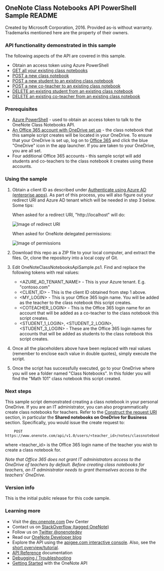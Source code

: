 ## OneNote Class Notebooks API PowerShell Sample README

Created by Microsoft Corporation, 2016. Provided as-is without warranty. Trademarks mentioned here are the property of their owners.

### API functionality demonstrated in this sample

The following aspects of the API are covered in this sample. 

* Obtain an access token using Azure PowerShell
* [GET all your existing class notebooks](https://msdn.microsoft.com/office/office365/howto/onenote-classnotebook#get)
* [POST a new class notebook](https://msdn.microsoft.com/office/office365/howto/onenote-classnotebook#create)
* [POST a new student to an existing class notebook](https://msdn.microsoft.com/office/office365/howto/onenote-classnotebook#add)
* [POST a new co-teacher to an existing class notebook](https://msdn.microsoft.com/office/office365/howto/onenote-classnotebook#add)
* [DELETE an existing student from an existing class notebook](https://msdn.microsoft.com/office/office365/howto/onenote-classnotebook#delete)
* [DELETE an existing co-teacher from an existing class notebook](https://msdn.microsoft.com/office/office365/howto/onenote-classnotebook#delete)

### Prerequisites

* [Azure PowerShell](https://azure.microsoft.com/en-us/documentation/articles/powershell-install-configure) - used to obtain an access token to talk to the OneNote Class Notebooks API.
* [An Office 365 account with OneDrive set up](https://portal.office.com) - the class notebook that this sample script creates will be located in your OneDrive. To ensure that your OneDrive is set up, log on to [Office 365](https://portal.office.com) and click the blue "OneDrive" icon in the app launcher. If you are taken to your OneDrive, you are all set.
* Four additional Office 365 accounts - this sample script will add students and co-teachers to the class notebook it creates using these accounts. 

### Using the sample

1. Obtain a client ID as described under [Authenticate using Azure AD (enterprise apps)](https://msdnstage.redmond.corp.microsoft.com/office/office365/howto/onenote-auth#aad-auth). As part of this process, you will also figure out your redirect URI and Azure AD tenant which will be needed in step 3 below. Some tips:

    When asked for a redirect URI, "http://localhost" will do:

    ![Image of redirect URI](http://i.imgur.com/wfsOClm.png)

    When asked for OneNote delegated permissions:

    ![Image of permissions](http://imgur.com/GDfd0TL.png)

2. Download this repo as a ZIP file to your local computer, and extract the files. Or, clone the repository into a local copy of Git.

3. Edit OneNoteClassNotebooksApiSample.ps1. Find and replace the following tokens with real values:
   * &lt;AZURE_AD_TENANT_NAME&gt; - This is your Azure tenant. E.g. "contoso.com"
   * &lt;CLIENT_ID&gt; - This is the client ID obtained from step 1 above.
   * &lt;MY_LOGIN&gt; - This is your Office 365 login name. You will be added as the teacher to the class notebook this script creates.
   * &lt;COTEACHER_LOGIN&gt; - This is the Office 365 login name for an account that will be added as a co-teacher to the class notebook this script creates.
   * &lt;STUDENT_1_LOGIN&gt;, &lt;STUDENT_2_LOGIN&gt;, &lt;STUDENT_3_LOGIN&gt; - These are the Office 365 login names for accounts that will be added as students to the class notebook this script creates.

4. Once all the placeholders above have been replaced with real values (remember to enclose each value in double quotes), simply execute the script.

5. Once the script has successfully executed, go to your OneDrive where you will see a folder named "Class Notebooks". In this folder you will find the "Math 101" class notebook this script created.

### Next steps

This sample script demonstrated creating a class notebook in your personal OneDrive. If you are an IT administrator, you can also programmatically create class notebooks for teachers. Refer to the [Construct the request URI](https://msdn.microsoft.com/office/office365/howto/onenote-classnotebook) section, in particular the **Shared notebooks on OneDrive for Business** section. Specifically, you would issue the create request to:
```
	POST https://www.onenote.com/api/v1.0/users/<teacher_id>/notes/classnotebooks
```
where &lt;teacher_id&gt; is the Office 365 login name of the teacher you wish to create a class notebook for.

*Note that Office 365 does not grant IT administrators access to the OneDrive of teachers by default. Before creating class notebooks for teachers, an IT administrator needs to grant themselves access to the teachers' OneDrive.*

### Version info

This is the initial public release for this code sample.

### Learning more

* Visit the [dev.onenote.com](http://dev.onenote.com) Dev Center
* Contact us on [StackOverflow (tagged OneNote)](http://go.microsoft.com/fwlink/?LinkID=390182)
* Follow us on [Twitter @onenotedev](http://www.twitter.com/onenotedev)
* Read our [OneNote Developer blog](http://go.microsoft.com/fwlink/?LinkID=390183)
* Explore the API using the [apigee.com interactive console](http://go.microsoft.com/fwlink/?LinkID=392871).
Also, see the [short overview/tutorial](http://go.microsoft.com/fwlink/?LinkID=390179). 
* [API Reference](http://msdn.microsoft.com/en-us/library/office/dn575437.aspx) documentation
* [Debugging / Troubleshooting](http://msdn.microsoft.com/EN-US/library/office/dn575430.aspx)
* [Getting Started](http://go.microsoft.com/fwlink/?LinkID=331026) with the OneNote API
